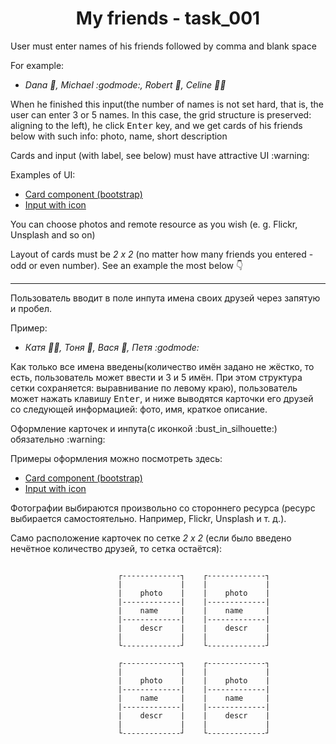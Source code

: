 <p align="center">
  <h1 align="center">My friends - task_001</h1>
</p>

<p>User must enter names of his friends followed by comma and blank space</p>
<p>For example:

 - <i>Dana :girl:, Michael :godmode:, Robert :boy:, Celine :bride_with_veil:</i>
</p>

<p>When he finished this input(the number of names is not set hard, that is, the user can enter 3 or 5 names. In this case, the grid structure is preserved: aligning to the left), he click <kbd>Enter</kbd> key, and we get cards of his friends below with such info: photo, name, short description</p>

<p>Cards and input (with label, see below) must have attractive UI :warning:</p>

Examples of UI:

 - <a href="https://getbootstrap.com/docs/4.1/components/card/">Card component (bootstrap)</a>
 - <a href="https://stackoverflow.com/questions/18838964/add-bootstrap-glyphicon-to-input-box">Input with icon</a>

<p>You can choose photos and remote resource as you wish (e. g. Flickr, Unsplash and so on)</p>

Layout of cards must be _2 x 2_ (no matter how many friends you entered - odd or even number). See an example the most below :point_down:

---

<p>Пользователь вводит в поле инпута имена своих друзей через запятую и пробел.</p>

<p>Пример:

 - <i>Катя :bride_with_veil:, Тоня :girl:, Вася :boy:, Петя :godmode:</i>
</p>

<p>Как только все имена введены(количество имён задано не жёстко, то есть, пользователь может ввести и 3 и 5 имён. При этом структура сетки сохраняется: выравнивание по левому краю), пользователь может нажать клавишу <kbd>Enter</kbd>, и ниже выводятся карточки его друзей со следующей информацией: фото, имя, краткое описание.</p>

<p>Оформление карточек и инпута(с иконкой :bust_in_silhouette:) обязательно :warning:</p>

Примеры оформления можно посмотреть здесь:

 - <a href="https://getbootstrap.com/docs/4.1/components/card/">Card component (bootstrap)</a>
 - <a href="https://stackoverflow.com/questions/18838964/add-bootstrap-glyphicon-to-input-box">Input with icon</a>

<p>Фотографии выбираются произвольно со стороннего ресурса (ресурс выбирается самостоятельно. Например, Flickr, Unsplash и т. д.).</p>

Само расположение карточек по сетке _2 х 2_ (если было введено нечётное количество друзей, то сетка остаётся):

```

                        ┌-------------┐    ┌-------------┐
                        |             |    |             |
                        |    photo    |    |    photo    |
                        |-------------|    |-------------|
                        |    name     |    |    name     |
                        |-------------|    |-------------|
                        |    descr    |    |    descr    |
                        |             |    |             |
                        └-------------┘    └-------------┘

                        ┌-------------┐    ┌-------------┐
                        |             |    |             |
                        |    photo    |    |    photo    |
                        |-------------|    |-------------|
                        |    name     |    |    name     |
                        |-------------|    |-------------|
                        |    descr    |    |    descr    |
                        |             |    |             |
                        └-------------┘    └-------------┘

```
